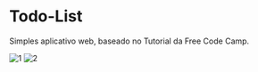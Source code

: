 # Todo-List

Simples aplicativo web, baseado no Tutorial da Free Code Camp.


![1](https://user-images.githubusercontent.com/89466425/204862370-55b57133-512a-4576-8817-c70c9a46fdf7.PNG)
![2](https://user-images.githubusercontent.com/89466425/204862378-667fbbc4-0862-417c-9444-5b466dfb86be.PNG)
